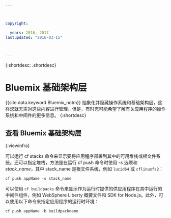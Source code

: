 ```yaml
---



copyright:

  years: 2016, 2017
lastupdated: "2016-03-15"



---
```


{:shortdesc: .shortdesc}

#  Bluemix 基础架构层



{{site.data.keyword.Bluemix_notm}} 抽象化并隐藏操作系统和基础架构层，这样您就无需对这些内容进行管理。但是，有时您可能希望了解有关应用程序的操作系统和中间件的更多信息。
{:shortdesc}

## 查看 Bluemix 基础架构层
{:viewinfra}

可以运行 cf stacks 命令来显示要将应用程序部署到其中的可用堆栈或根文件系统。还可以指定堆栈，方法是在运行 cf push 命令时使用 *-s* 选项和 *stack_name*，其中 stack_name 是根文件系统，例如 `lucid64` 或 `cflinuxfs2`：

```
cf push appName -s stack_name
```
可以使用 `cf buildpacks` 命令来显示作为运行时提供的供应用程序在其中运行的中间件组件，例如 WebSphere Liberty 概要文件和 SDK for Node.js。此外，可以使用以下命令来指定应用程序的运行时环境：
```
cf push appName -b buildpackname
```
